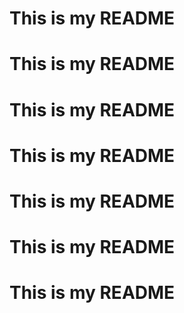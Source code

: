 # This is my README
# This is my README
# This is my README
# This is my README
# This is my README
# This is my README
# This is my README
